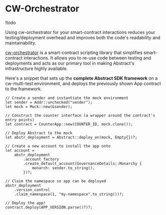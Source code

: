 # CW-Orchestrator

!todo

Using cw-orchestrator for your smart-contract interactions reduces your testing/deployment overhead and improves both the code's readability and maintainability.

[cw-orchestrator](https://github.com/AbstractSDK/cw-orchestrator) is a smart-contract scripting library that simplifies smart-contract interactions. It allows you to re-use code between testing and deployments and acts as our primary tool in making Abstract's infrastructure highly available.

Here's a snippet that sets up the **complete Abstract SDK framework** on a cw-multi-test environment, and deploys the previously shown App contract to the framework.

```rust,no_run
// Create a sender and instantiate the mock environment
let sender = Addr::unchecked("sender");
let mock = Mock::new(&sender);

// Construct the counter interface (a wrapper around the contract's entry points)
let contract = CounterApp::new(COUNTER_ID, mock.clone());

// Deploy Abstract to the mock
let abstr_deployment = Abstract::deploy_on(mock, Empty{})?;

// Create a new account to install the app onto
let account =
    abstr_deployment
        .account_factory
        .create_default_account(GovernanceDetails::Monarchy {
            monarch: sender.to_string(),
        })?;

// Claim the namespace so app can be deployed
abstr_deployment
    .version_control
    .claim_namespace(1, "my-namespace".to_string())?;

// Deploy the app!
contract.deploy(APP_VERSION.parse()?)?;
```